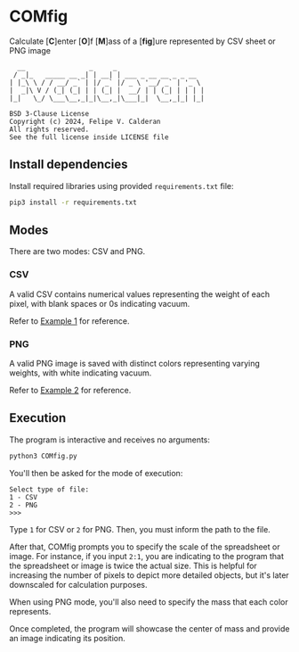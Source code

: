# COMfig
Calculate [**C**]enter [**O**]f [**M**]ass of a [**fig**]ure represented by CSV sheet or PNG image

```
  __                _     _                      
 / _|_   _____ __ _| | __| | ___ _ __ __ _ _ __  
| |_\ \ / / __/ _` | |/ _` |/ _ \ '__/ _` | '_ \ 
|  _|\ V / (_| (_| | | (_| |  __/ | | (_| | | | |
|_|   \_/ \___\__,_|_|\__,_|\___|_|  \__,_|_| |_|

BSD 3-Clause License
Copyright (c) 2024, Felipe V. Calderan
All rights reserved.
See the full license inside LICENSE file
```

## Install dependencies

Install required libraries using provided `requirements.txt` file:
```sh
pip3 install -r requirements.txt
```

## Modes

There are two modes: CSV and PNG.

### CSV
A valid CSV contains numerical values representing the weight of each pixel, with blank spaces or 0s indicating vacuum.

Refer to [Example 1](examples/ex01.csv) for reference.

### PNG
A valid PNG image is saved with distinct colors representing varying weights, with white indicating vacuum.

Refer to [Example 2](examples/ex02.png) for reference.

## Execution

The program is interactive and receives no arguments:
```sh
python3 COMfig.py
```

You'll then be asked for the mode of execution:
```
Select type of file:
1 - CSV
2 - PNG
>>>
```
Type `1` for CSV or `2` for PNG. Then, you must inform the path to the file.

After that, COMfig prompts you to specify the scale of the spreadsheet or image. For instance, if you input `2:1`, you are indicating to the program that the spreadsheet or image is twice the actual size. This is helpful for increasing the number of pixels to depict more detailed objects, but it's later downscaled for calculation purposes.

When using PNG mode, you'll also need to specify the mass that each color represents.

Once completed, the program will showcase the center of mass and provide an image indicating its position.

